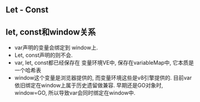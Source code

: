 ## Let - Const

## let, const和window关系
- var声明的变量会绑定到 window上.
- Let, const声明的则不会.
- var, let, const都已经保存在 变量环境VE中, 保存在variableMap中, 它本质是一个哈希表
- window这个变量是浏览器提供的, 而变量环境这些是v8引擎提供的.  目前var依旧绑定在window上属于历史遗留做兼容.  早期还是GO对象时, window=GO, 所以导致var会同时绑定在window中.